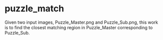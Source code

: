 # puzzle_match
Given two input images, Puzzle_Master.png and Puzzle_Sub.png, this work is to find the closest matching region in Puzzle_Master corresponding to Puzzle_Sub.
